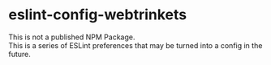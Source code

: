 # eslint-config-webtrinkets
This is not a published NPM Package.
<br>This is a series of ESLint preferences that may be turned into a config in the future.